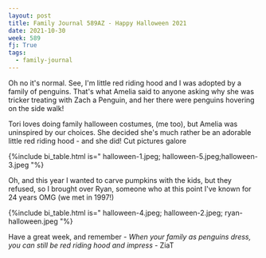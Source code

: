 ```yaml
---
layout: post
title: Family Journal 589AZ - Happy Halloween 2021
date: 2021-10-30
week: 589
fj: True
tags:
  - family-journal
---
```


Oh no it's normal. See, I'm little red riding hood and I was adopted by a family of penguins. That's what Amelia said to anyone asking why she was tricker treating with Zach a Penguin, and her there were penguins hovering on the side walk!

Tori loves doing family halloween costumes, (me too), but Amelia was uninspired by our choices. She decided she's much rather be an adorable little red riding hood - and she did! Cut pictures galore

{%include bi_table.html is="
halloween-1.jpeg; halloween-5.jpeg;halloween-3.jpeg
"%}

Oh, and this year I wanted to carve pumpkins with the kids, but they refused, so I brought over Ryan, someone who at this point I've known for 24 years OMG (we met in 1997!)

{%include bi_table.html is="
halloween-4.jpeg; halloween-2.jpeg; ryan-halloween.jpeg
"%}

Have a great week, and remember - *When your family as penguins dress, you can still be red riding hood and impress* - ZiaT
